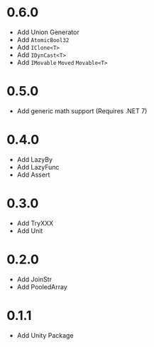 # 0.6.0
  - Add Union Generator
  - Add `AtomicBool32`
  - Add `IClone<T>`
  - Add `IDynCast<T>`
  - Add `IMovable` `Moved` `Movable<T>`

# 0.5.0
  - Add generic math support (Requires .NET 7)

# 0.4.0
  - Add LazyBy
  - Add LazyFunc
  - Add Assert

# 0.3.0
  - Add TryXXX
  - Add Unit

# 0.2.0
  - Add JoinStr
  - Add PooledArray

# 0.1.1
  - Add Unity Package
